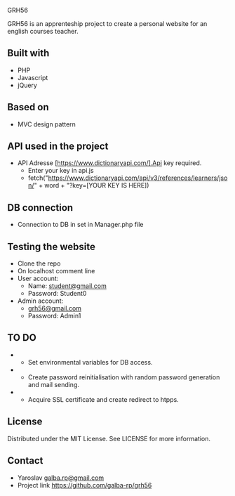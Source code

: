  GRH56

GRH56 is an apprenteship project to create a personal website for an english courses teacher.

## Built with
* PHP
* Javascript
* jQuery

## Based on
* MVC design pattern

## API used in the project 
* API Adresse [https://www.dictionaryapi.com/].Api key required.
    - Enter your key in api.js 
     -  fetch("https://www.dictionaryapi.com/api/v3/references/learners/json/" + word + "?key=[YOUR KEY IS HERE])

## DB connection
* Connection to DB in  set in Manager.php file

## Testing the website
* Clone the repo
* On localhost comment line
* User account: 
    - Name: student@gmail.com
    - Password: Student0
* Admin account:
    - grh56@gmail.com  
    - Password: Admin1

## TO DO
*  - Set environmental variables for DB access.
*  - Create password reinitialisation with random password generation and mail sending.
*  - Acquire SSL certificate and create redirect to htpps.

## License
Distributed under the MIT License. See LICENSE for more information.

## Contact

- Yaroslav <galba.rp@gmail.com>
- Project link <https://github.com/galba-rp/grh56>


